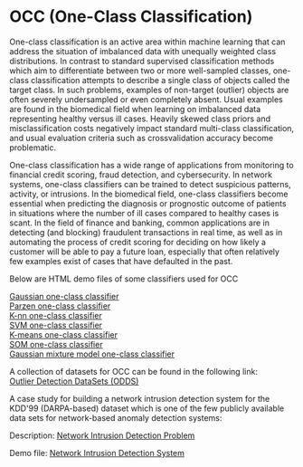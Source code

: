 # OCC (One-Class Classification)

One-class classification is an active area within machine learning that can address the situation of imbalanced data with unequally weighted class distributions. In contrast to standard supervised classification methods which aim to differentiate between two or more well-sampled classes, one-class classification attempts to describe a single class of objects called the target class. In such problems, examples of non-target (outlier) objects are often severely undersampled or even completely absent. Usual examples are found in the biomedical field when learning on imbalanced data representing healthy versus ill cases. Heavily skewed class priors and misclassification costs negatively impact standard multi-class classification, and usual evaluation criteria such as crossvalidation accuracy become problematic.

One-class classification has a wide range of applications from monitoring to financial credit scoring, fraud detection, and cybersecurity. In network systems, one-class classifiers can be trained to detect suspicious patterns, activity, or intrusions. In the biomedical field, one-class classifiers become essential when predicting the diagnosis or prognostic outcome of patients in situations where the number of ill cases compared to healthy cases is scant. In the field of finance and banking, common applications are in detecting (and blocking) fraudulent transactions in real time, as well as in automating the process of credit scoring for deciding on how likely a customer will be able to pay a future loan, especially that often relatively few examples exist of cases that have defaulted in the past.

Below are HTML demo files of some classifiers used for OCC <br>

<a class="external reference" href="https://jimmyazar.github.io/OCC/demo_gaussocc.html">Gaussian one-class classifier</a> <br>
<a class="external reference" href="https://jimmyazar.github.io/OCC/demo_parzenocc.html">Parzen one-class classifier</a> <br>
<a class="external reference" href="https://jimmyazar.github.io/OCC/demo_knnocc.html">K-nn one-class classifier</a> <br>
<a class="external reference" href="https://jimmyazar.github.io/OCC/demo_svmocc.html">SVM one-class classifier</a> <br>
<a class="external reference" href="https://jimmyazar.github.io/OCC/demo_kmeansocc.html">K-means one-class classifier</a> <br> 
<a class="external reference" href="https://jimmyazar.github.io/OCC/demo_somocc.html">SOM one-class classifier</a> <br>
<a class="external reference" href="https://jimmyazar.github.io/OCC/demo_gmmocc.html">Gaussian mixture model one-class classifier</a> <br>

A collection of datasets for OCC can be found in the following link: <br>
<a class="external reference" href="http://odds.cs.stonybrook.edu/">Outlier Detection DataSets (ODDS)</a> <br>

A case study for building a network intrusion detection system for the KDD'99 (DARPA-based) dataset which is one of the few publicly available data sets for network-based anomaly detection systems: <br>

Description: <a class="external reference" href="https://jimmyazar.github.io/OCC/Network_IDS.html">Network Intrusion Detection Problem</a> <br>

Demo file: <a class="external reference" href="https://jimmyazar.github.io/OCC/demo_network_IDS.html">Network Intrusion Detection System</a> <br>
